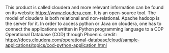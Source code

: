 This product is called cloudera and more relevant information can be found on its website https://www.cloudera.com.
It is an open-source tool.
The model of cloudera is both relational and non-relational.
Apache hadoop is the server for it.
In order to access python or Java on cloudera, one has to connect the applications written in Python programming language to a CDP Operational Database (COD) through Phoenix.
credit: https://docs.cloudera.com/operational-database/cloud/sample-applications/topics/cod-python-application.html

